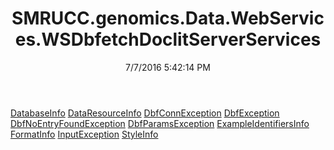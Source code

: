 ﻿---
title: SMRUCC.genomics.Data.WebServices.WSDbfetchDoclitServerServices
date: 7/7/2016 5:42:14 PM
---

[DatabaseInfo](T-SMRUCC.genomics.Data.WebServices.WSDbfetchDoclitServerServices.DatabaseInfo.html)
[DataResourceInfo](T-SMRUCC.genomics.Data.WebServices.WSDbfetchDoclitServerServices.DataResourceInfo.html)
[DbfConnException](T-SMRUCC.genomics.Data.WebServices.WSDbfetchDoclitServerServices.DbfConnException.html)
[DbfException](T-SMRUCC.genomics.Data.WebServices.WSDbfetchDoclitServerServices.DbfException.html)
[DbfNoEntryFoundException](T-SMRUCC.genomics.Data.WebServices.WSDbfetchDoclitServerServices.DbfNoEntryFoundException.html)
[DbfParamsException](T-SMRUCC.genomics.Data.WebServices.WSDbfetchDoclitServerServices.DbfParamsException.html)
[ExampleIdentifiersInfo](T-SMRUCC.genomics.Data.WebServices.WSDbfetchDoclitServerServices.ExampleIdentifiersInfo.html)
[FormatInfo](T-SMRUCC.genomics.Data.WebServices.WSDbfetchDoclitServerServices.FormatInfo.html)
[InputException](T-SMRUCC.genomics.Data.WebServices.WSDbfetchDoclitServerServices.InputException.html)
[StyleInfo](T-SMRUCC.genomics.Data.WebServices.WSDbfetchDoclitServerServices.StyleInfo.html)
